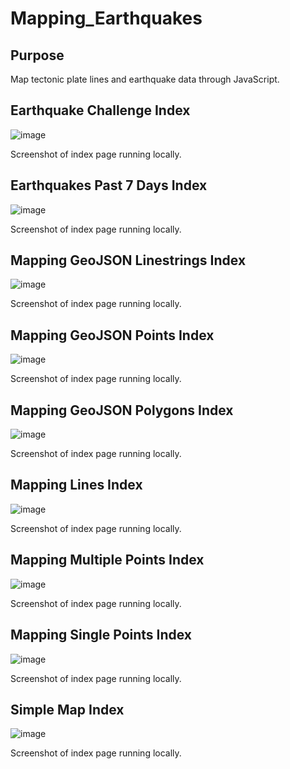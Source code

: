 # Mapping_Earthquakes

## Purpose
Map tectonic plate lines and earthquake data through JavaScript.

## Earthquake Challenge Index

![image](https://user-images.githubusercontent.com/92554586/173428225-301f87d0-7d2f-465d-8309-c03deb3c415a.png)

Screenshot of index page running locally.

## Earthquakes Past 7 Days Index

![image](https://user-images.githubusercontent.com/92554586/173428528-fda53745-6c8e-42e1-a9e2-f6ec7bdbd959.png)

Screenshot of index page running locally.

## Mapping GeoJSON Linestrings Index

![image](https://user-images.githubusercontent.com/92554586/173428719-8c20eb23-f50c-44dc-8ff7-422e6d5d5754.png)

Screenshot of index page running locally.

## Mapping GeoJSON Points Index

![image](https://user-images.githubusercontent.com/92554586/173429140-fb90dbb5-959d-4418-80b9-112ce001884b.png)

Screenshot of index page running locally.

## Mapping GeoJSON Polygons Index

![image](https://user-images.githubusercontent.com/92554586/173429441-0c9e22b3-a77c-476f-902f-84512c214a69.png)

Screenshot of index page running locally.

## Mapping Lines Index

![image](https://user-images.githubusercontent.com/92554586/173429531-25213650-0d1a-42dc-8298-faf5243e66dc.png)

Screenshot of index page running locally.

## Mapping Multiple Points Index

![image](https://user-images.githubusercontent.com/92554586/173429628-a0807fc3-e8e8-4952-b633-64504e843855.png)

Screenshot of index page running locally.

## Mapping Single Points Index

![image](https://user-images.githubusercontent.com/92554586/173429691-2e90e8d5-65ea-4fc5-a86e-ea6095b6f3e8.png)

Screenshot of index page running locally.

## Simple Map Index

![image](https://user-images.githubusercontent.com/92554586/173429771-d212c161-09fd-4119-88a9-caf0e7e55cbd.png)

Screenshot of index page running locally.

